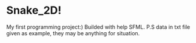 # Snake_2D!
My first programming project:)
Builded with help SFML.
P.S data in txt file given as example, they may be anything for situation.
